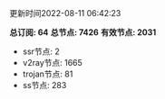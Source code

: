 更新时间2022-08-11 06:42:23

**总订阅: 64**
**总节点: 7426**
**有效节点: 2031**
- ssr节点: 2
- v2ray节点: 1665
- trojan节点: 81
- ss节点: 283
